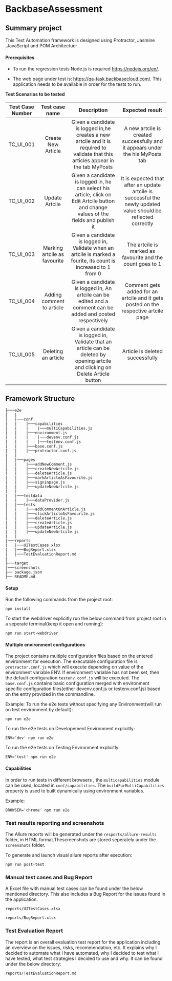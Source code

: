 # BackbaseAssessment
Summary project
-------------------------------
This Test Automation framework is designed using Protractor, Jasmine ,JavaScript and POM Architectuer .

#### Prerequisites

* To run the regression tests Node.js is required https://nodejs.org/en/. 

* The web page under test is: https://qa-task.backbasecloud.com/.
This application needs to be available in order for the tests to run.

**Test Scenarios to be tested**

|Test Case Number|Test case name|Description|Expected result|
|:----------------:|:-------------:|:-----------:|:-------------:|
|TC_UI_001|Create New Article|Given a candidate is logged in,he creates a new artcile and it is required to validate that this articles appear in the tab MyPosts|A new artcile is created successfully and it appears under the his MyPosts tab|
|TC_UI_002|Update Artcile|Given a candidate is logged in, he can select his article, click on Edit Artcile button and change values of the fields and publish it|It is expected that after an update artcile is successful the newly updated value should be reflected correctly|
|TC_UI_003|Marking artcile as favourite|Given a candidate is logged in, Validate when an artcile is marked a fourite, its count is increased to 1 from 0|The artcile is marked as favourite and the count goes to 1|
|TC_UI_004|Adding comment to article|Given a candidate is logged in, An artcile can be edited and a comment can be added and posted respectively|Comment gets added for an artcile and it gets posted on the respective artcile page|
|TC_UI_005|Deleting an article|Given a candidate is logged in, Validate that an article can be deleted by opening artcile and clicking on Delete Article button|Article is deleted successfully|


## Framework Structure
```
├───e2e 
|   |               
│   |───conf                            
|   |    |───capabilities
|   |    |    |───multiCapabilities.js  
│   |    |───environment.js
|   |    |    |───devenv.conf.js
|   |    |    |───testenv.conf.js
|   |    |───base.conf.js
|   |    |───protractor.conf.js
|   |
│   |───pages                           
│   |    |───addNewComment.js
│   |    |───createNewArtcile.js
|   |    |───deleteArticle.js
|   |    |───markArticleAsFavourite.js
|   |    |───signinpage.js
|   |    |───updateNewArtcile.js
|   | 
|   |───testdata                           
|   |    |───dataProvider.js  
|   |───tests                           
│   |    |───addCommentOnArticle.js
│   |    |───clickArticleAsFavourite.js
|   |    |───deleteArticle.js
|   |    |───createArticle.js
|   |    |───updateArticle.js
|   |    |───updateNewArtcile.js  
|   |
|───reports
|   |───UITestCases.xlsx
|   |───BugReport.xlsx 
|   |───TestEvaluationReport.md 
| 
├───target                                                  
|───screenshots 
├── package.json
├── README.md

```

  
#### Setup
Run the following commands from the project root:
```
npm install
```

To start the webdriver explicitly run the below command from project root in a seperate terminal(keep it open and running):
```
npm run start-webdriver
```

#### Multiple environment configurations
The project contains multiple configuration files based on the entered environment for execution. The executable configuration file is ```protractor.conf.js``` which will execute depending on value of the environment variable ENV. If environment variable has not been set, then the default configuration ```testenv.conf.js``` will be executed. The ```base.conf.js``` contains basic configuration merged with environment specific configuration files(either devenv.conf.js or testenv.conf.js) based on the entry provided in the commandline.

Example:
To run the e2e tests without specifying any Environment(will run on test environment by default):
```
npm run e2e
```

To run the e2e tests on Developement Environment explicitly:
```
ENV='dev' npm run e2e
```

To run the e2e tests on Testing Environment explicitly:
```
ENV='test' npm run e2e 
```

#### Capabilities
In order to run tests in different browsers , the ```multicapabilities``` module can be used, located in ```conf/capabilities```.
The ```buildForMultiCapabilities``` property is used to built dynamically using environment variables.

Example:
```
BROWSER='chrome' npm run e2e
```

### Test results reporting and screenshots
The Allure reports will be generated under the ```resports/allure-results``` folder, in HTML format.Thescreenshots are stored seperately under the ```screenshots``` folder.

To generate and launch visual allure reports after execution:
```
npm run post-test
```

### Manual test cases and Bug Report
A Excel file with manual test cases can be found under the below mentioned directory. This also includes a Bug Report for the issues found in the application.
```
reports/UITestCases.xlsx
```
```
reports/BugReport.xlsx
```

### Test Evaluation Report
The report is an overall evaluation test report for the application including an overview on the issues, risks, recommendation, etc. It explains why I decided to automate what I have automated, why I decided to test what I have tested, what test strategies I decided to use and why. It can be found under the below directory:
```
reports/TestEvaluationReport.md
```
